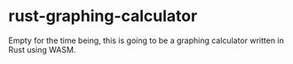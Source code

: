# rust-graphing-calculator

Empty for the time being, this is going to be a graphing calculator written in Rust using WASM.
